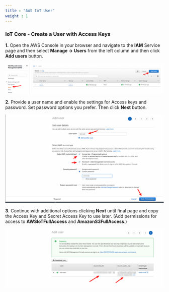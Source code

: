 ```yaml
---
title : "AWS IoT User"
weight : 1
---
```


### IoT Core - Create a User with Access Keys

**1.** Open the AWS Console in your browser and navigate to the **IAM** Service page and then select **Manage -> Users** from the left column and then click **Add users** button.

![iam add user](/static/iam-add-user.png)

**2.** Provide a user name and enable the settings for Access keys and password. Set password options you prefer. Then click **Next** button.

![iam add user 1](/static/iam-add-user-1.png)

**3.** Continue with additional options clicking **Next** until final page and copy the Access Key and Secret Access Key to use later. (Add permissions for access to **AWSIoTFullAccess** and **AmazonS3FullAccess**.) 

![iam add user 2](/static/iam-add-user-2.png)

